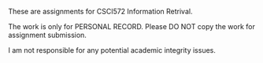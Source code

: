 These are assignments for CSCI572 Information Retrival.

The work is only for PERSONAL RECORD. Please DO NOT copy the work for assignment submission.

I am not responsible for any potential academic integrity issues.